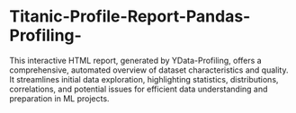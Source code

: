 # Titanic-Profile-Report-Pandas-Profiling-
This interactive HTML report, generated by YData-Profiling, offers a comprehensive, automated overview of dataset characteristics and quality. It streamlines initial data exploration, highlighting statistics, distributions, correlations, and potential issues for efficient data understanding and preparation in ML projects.
